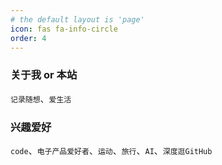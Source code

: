 ```yaml
---
# the default layout is 'page'
icon: fas fa-info-circle
order: 4
---
```


### 关于我 or 本站

`记录随想`、`爱生活`

### 兴趣爱好

`code`、`电子产品爱好者`、`运动`、`旅行`、`AI`、`深度逛GitHub`
